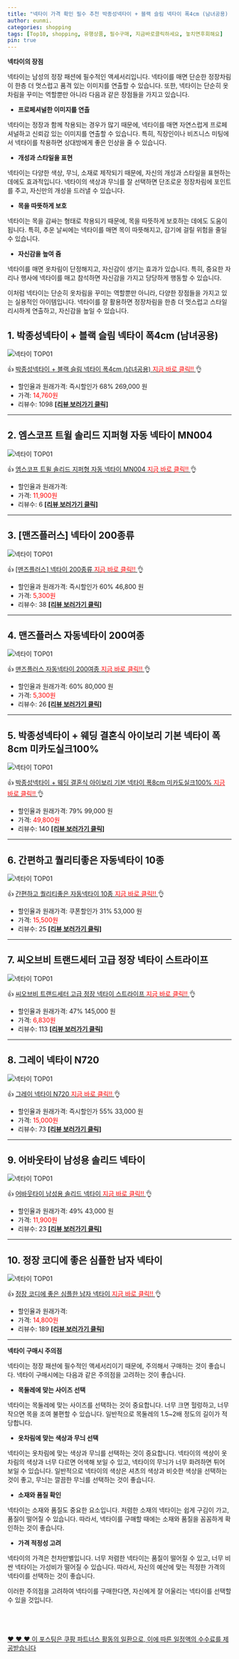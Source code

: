 ```yaml
---
title: "넥타이 가격 확인 필수 추천 박종성넥타이 + 블랙 슬림 넥타이 폭4cm (남녀공용) 비교 장점 구매가이드"
author: eunmi.
categories: shopping
tags: [Top10, shopping, 유행상품, 필수구매, 지금바로클릭하세요, 놓치면후회해요]
pin: true
---
```

**넥타이의 장점**

넥타이는 남성의 정장 패션에 필수적인 액세서리입니다. 넥타이를 매면 단순한 정장차림이 한층 더 멋스럽고 품격 있는 이미지를 연출할 수 있습니다. 또한, 넥타이는 단순히 옷차림을 꾸미는 역할뿐만 아니라 다음과 같은 장점들을 가지고 있습니다.

* **프로페셔널한 이미지를 연출**

넥타이는 정장과 함께 착용되는 경우가 많기 때문에, 넥타이를 매면 자연스럽게 프로페셔널하고 신뢰감 있는 이미지를 연출할 수 있습니다. 특히, 직장인이나 비즈니스 미팅에서 넥타이를 착용하면 상대방에게 좋은 인상을 줄 수 있습니다.

* **개성과 스타일을 표현**

넥타이는 다양한 색상, 무늬, 소재로 제작되기 때문에, 자신의 개성과 스타일을 표현하는 데에도 효과적입니다. 넥타이의 색상과 무늬를 잘 선택하면 단조로운 정장차림에 포인트를 주고, 자신만의 개성을 드러낼 수 있습니다.

* **목을 따뜻하게 보호**

넥타이는 목을 감싸는 형태로 착용되기 때문에, 목을 따뜻하게 보호하는 데에도 도움이 됩니다. 특히, 추운 날씨에는 넥타이를 매면 목이 따뜻해지고, 감기에 걸릴 위험을 줄일 수 있습니다.

* **자신감을 높여 줌**

넥타이를 매면 옷차림이 단정해지고, 자신감이 생기는 효과가 있습니다. 특히, 중요한 자리나 행사에 넥타이를 매고 참석하면 자신감을 가지고 당당하게 행동할 수 있습니다.

이처럼 넥타이는 단순히 옷차림을 꾸미는 역할뿐만 아니라, 다양한 장점들을 가지고 있는 실용적인 아이템입니다. 넥타이를 잘 활용하면 정장차림을 한층 더 멋스럽고 스타일리시하게 연출하고, 자신감을 높일 수 있습니다.

   

## 1. 박종성넥타이 + 블랙 슬림 넥타이 폭4cm (남녀공용)

![넥타이 TOP01](https://thumbnail9.coupangcdn.com/thumbnails/remote/230x230ex/image/vendor_inventory/7a17/ec311873b05bc1aeb12cf098823fb9c1269ce75864a59d8ad025c6a06885.jpg)


👍 [박종성넥타이 + 블랙 슬림 넥타이 폭4cm (남녀공용) <font color=red> 지금 바로 클릭!! </font> ](https://link.coupang.com/re/AFFSDP?lptag=AF3617701&subid=GithubCoopas&pageKey=7604231743&traceid=V0-153&itemId=20123603344&vendorItemId=86909761272) 👌 


- 할인율과 원래가격: 즉시할인가 68%  269,000   원
- 가격: <span style='color:red'>14,760원</span>
- 리뷰수: 1098  [**[리뷰 보러가기 클릭]**](https://link.coupang.com/re/AFFSDP?lptag=AF3617701&subid=GithubCoopas&pageKey=7604231743&traceid=V0-153&itemId=20123603344&vendorItemId=86909761272)

---


   

## 2. 엠스코프 트윌 솔리드 지퍼형 자동 넥타이 MN004

![넥타이 TOP01](https://thumbnail7.coupangcdn.com/thumbnails/remote/230x230ex/image/retail/images/3646375770216050-b0bd779a-68b2-4311-8316-2e9273a96658.jpg)


👍 [엠스코프 트윌 솔리드 지퍼형 자동 넥타이 MN004 <font color=red> 지금 바로 클릭!! </font> ](https://link.coupang.com/re/AFFSDP?lptag=AF3617701&subid=GithubCoopas&pageKey=1885514193&traceid=V0-153&itemId=3203943329&vendorItemId=71398938712) 👌 


- 할인율과 원래가격: 
- 가격: <span style='color:red'>11,900원</span>
- 리뷰수: 6  [**[리뷰 보러가기 클릭]**](https://link.coupang.com/re/AFFSDP?lptag=AF3617701&subid=GithubCoopas&pageKey=1885514193&traceid=V0-153&itemId=3203943329&vendorItemId=71398938712)

---


   

## 3. [맨즈플러스] 넥타이 200종류

![넥타이 TOP01](https://thumbnail6.coupangcdn.com/thumbnails/remote/230x230ex/image/vendor_inventory/83f7/81b56eb7b0879bf420d12ef9fa5ee2fba77e7b82e9c0853c7abfccbf34e3.jpg)


👍 [[맨즈플러스] 넥타이 200종류 <font color=red> 지금 바로 클릭!! </font> ](https://link.coupang.com/re/AFFSDP?lptag=AF3617701&subid=GithubCoopas&pageKey=104174161&traceid=V0-153&itemId=316080780&vendorItemId=3776363467) 👌 


- 할인율과 원래가격: 즉시할인가 60%  46,800   원
- 가격: <span style='color:red'>5,300원</span>
- 리뷰수: 38  [**[리뷰 보러가기 클릭]**](https://link.coupang.com/re/AFFSDP?lptag=AF3617701&subid=GithubCoopas&pageKey=104174161&traceid=V0-153&itemId=316080780&vendorItemId=3776363467)

---


   

## 4. 맨즈플러스 자동넥타이 200여종

![넥타이 TOP01](https://thumbnail6.coupangcdn.com/thumbnails/remote/230x230ex/image/vendor_inventory/6f77/123fcdd332436349642c25faeceeab5dd7288208eac37e4257868e9d05f2.jpg)


👍 [맨즈플러스 자동넥타이 200여종 <font color=red> 지금 바로 클릭!! </font> ](https://link.coupang.com/re/AFFSDP?lptag=AF3617701&subid=GithubCoopas&pageKey=94332837&traceid=V0-153&itemId=291938130&vendorItemId=3717604897) 👌 


- 할인율과 원래가격: 60%  80,000   원
- 가격: <span style='color:red'>5,300원</span>
- 리뷰수: 26  [**[리뷰 보러가기 클릭]**](https://link.coupang.com/re/AFFSDP?lptag=AF3617701&subid=GithubCoopas&pageKey=94332837&traceid=V0-153&itemId=291938130&vendorItemId=3717604897)

---


   

## 5. 박종성넥타이 + 웨딩 결혼식 아이보리 기본 넥타이 폭8cm 미카도실크100%

![넥타이 TOP01](https://thumbnail9.coupangcdn.com/thumbnails/remote/230x230ex/image/vendor_inventory/8f1d/a58a0520eafb19602eaa167bb58c1d67d8e99890c2a0c252a293476cf6f7.jpg)


👍 [박종성넥타이 + 웨딩 결혼식 아이보리 기본 넥타이 폭8cm 미카도실크100% <font color=red> 지금 바로 클릭!! </font> ](https://link.coupang.com/re/AFFSDP?lptag=AF3617701&subid=GithubCoopas&pageKey=7591016908&traceid=V0-153&itemId=20059553452&vendorItemId=87155578713) 👌 


- 할인율과 원래가격: 79%  99,000   원
- 가격: <span style='color:red'>49,800원</span>
- 리뷰수: 140  [**[리뷰 보러가기 클릭]**](https://link.coupang.com/re/AFFSDP?lptag=AF3617701&subid=GithubCoopas&pageKey=7591016908&traceid=V0-153&itemId=20059553452&vendorItemId=87155578713)

---


   

## 6. 간편하고 퀄리티좋은 자동넥타이 10종

![넥타이 TOP01](https://thumbnail7.coupangcdn.com/thumbnails/remote/230x230ex/image/vendor_inventory/b623/0a64bc6da14f5f783af3201a18b075799de8f33ccea330f9404e1c7203e8.jpg)


👍 [간편하고 퀄리티좋은 자동넥타이 10종 <font color=red> 지금 바로 클릭!! </font> ](https://link.coupang.com/re/AFFSDP?lptag=AF3617701&subid=GithubCoopas&pageKey=5286286981&traceid=V0-153&itemId=7585708611&vendorItemId=74876224609) 👌 


- 할인율과 원래가격: 쿠폰할인가 31%  53,000   원
- 가격: <span style='color:red'>15,500원</span>
- 리뷰수: 25  [**[리뷰 보러가기 클릭]**](https://link.coupang.com/re/AFFSDP?lptag=AF3617701&subid=GithubCoopas&pageKey=5286286981&traceid=V0-153&itemId=7585708611&vendorItemId=74876224609)

---


   

## 7. 씨오브비 트랜드세터 고급 정장 넥타이 스트라이프

![넥타이 TOP01](https://thumbnail6.coupangcdn.com/thumbnails/remote/230x230ex/image/retail/images/127000160331777-d7cc0d4a-0b74-406c-8a97-490db928f92a.jpg)


👍 [씨오브비 트랜드세터 고급 정장 넥타이 스트라이프 <font color=red> 지금 바로 클릭!! </font> ](https://link.coupang.com/re/AFFSDP?lptag=AF3617701&subid=GithubCoopas&pageKey=6452991426&traceid=V0-153&itemId=14016069930&vendorItemId=81264625019) 👌 


- 할인율과 원래가격: 47%  145,000   원
- 가격: <span style='color:red'>6,830원</span>
- 리뷰수: 113  [**[리뷰 보러가기 클릭]**](https://link.coupang.com/re/AFFSDP?lptag=AF3617701&subid=GithubCoopas&pageKey=6452991426&traceid=V0-153&itemId=14016069930&vendorItemId=81264625019)

---


   

## 8. 그레이 넥타이 N720

![넥타이 TOP01](https://thumbnail8.coupangcdn.com/thumbnails/remote/230x230ex/image/vendor_inventory/1c2a/f653698276a6c8c369bef5b22dc3626283e012703e23f178280da73164bd.jpg)


👍 [그레이 넥타이 N720 <font color=red> 지금 바로 클릭!! </font> ](https://link.coupang.com/re/AFFSDP?lptag=AF3617701&subid=GithubCoopas&pageKey=5212499359&traceid=V0-153&itemId=7295137262&vendorItemId=74586430206) 👌 


- 할인율과 원래가격: 즉시할인가 55%  33,000   원
- 가격: <span style='color:red'>15,000원</span>
- 리뷰수: 73  [**[리뷰 보러가기 클릭]**](https://link.coupang.com/re/AFFSDP?lptag=AF3617701&subid=GithubCoopas&pageKey=5212499359&traceid=V0-153&itemId=7295137262&vendorItemId=74586430206)

---


   

## 9. 어바웃타이 남성용 솔리드 넥타이

![넥타이 TOP01](https://thumbnail9.coupangcdn.com/thumbnails/remote/230x230ex/image/rs_quotation_api/0hip70ak/6a198319f17b43c5bebc8fceaf6d292b.jpg)


👍 [어바웃타이 남성용 솔리드 넥타이 <font color=red> 지금 바로 클릭!! </font> ](https://link.coupang.com/re/AFFSDP?lptag=AF3617701&subid=GithubCoopas&pageKey=5843646404&traceid=V0-153&itemId=10148597206&vendorItemId=77431306566) 👌 


- 할인율과 원래가격: 49%  43,000   원
- 가격: <span style='color:red'>11,900원</span>
- 리뷰수: 23  [**[리뷰 보러가기 클릭]**](https://link.coupang.com/re/AFFSDP?lptag=AF3617701&subid=GithubCoopas&pageKey=5843646404&traceid=V0-153&itemId=10148597206&vendorItemId=77431306566)

---


   

## 10. 정장 코디에 좋은 심플한 남자 넥타이

![넥타이 TOP01](https://thumbnail10.coupangcdn.com/thumbnails/remote/230x230ex/image/vendor_inventory/39bd/b4597424ca552783418073235a652872c4c544390eff5651716b605e0f02.jpg)


👍 [정장 코디에 좋은 심플한 남자 넥타이 <font color=red> 지금 바로 클릭!! </font> ](https://link.coupang.com/re/AFFSDP?lptag=AF3617701&subid=GithubCoopas&pageKey=6335182099&traceid=V0-153&itemId=13264892337&vendorItemId=80522551779) 👌 


- 할인율과 원래가격: 
- 가격: <span style='color:red'>14,800원</span>
- 리뷰수: 189  [**[리뷰 보러가기 클릭]**](https://link.coupang.com/re/AFFSDP?lptag=AF3617701&subid=GithubCoopas&pageKey=6335182099&traceid=V0-153&itemId=13264892337&vendorItemId=80522551779)

---
**넥타이 구매시 주의점**

넥타이는 정장 패션에 필수적인 액세서리이기 때문에, 주의해서 구매하는 것이 좋습니다. 넥타이 구매시에는 다음과 같은 주의점을 고려하는 것이 좋습니다.

* **목둘레에 맞는 사이즈 선택**

넥타이는 목둘레에 맞는 사이즈를 선택하는 것이 중요합니다. 너무 크면 헐렁하고, 너무 작으면 목을 조여 불편할 수 있습니다. 일반적으로 목둘레의 1.5~2배 정도의 길이가 적당합니다.

* **옷차림에 맞는 색상과 무늬 선택**

넥타이는 옷차림에 맞는 색상과 무늬를 선택하는 것이 중요합니다. 넥타이의 색상이 옷차림의 색상과 너무 다르면 어색해 보일 수 있고, 넥타이의 무늬가 너무 화려하면 튀어 보일 수 있습니다. 일반적으로 넥타이의 색상은 셔츠의 색상과 비슷한 색상을 선택하는 것이 좋고, 무늬는 깔끔한 무늬를 선택하는 것이 좋습니다.

* **소재와 품질 확인**

넥타이는 소재와 품질도 중요한 요소입니다. 저렴한 소재의 넥타이는 쉽게 구김이 가고, 품질이 떨어질 수 있습니다. 따라서, 넥타이를 구매할 때에는 소재와 품질을 꼼꼼하게 확인하는 것이 좋습니다.

* **가격 적정성 고려**

넥타이의 가격은 천차만별입니다. 너무 저렴한 넥타이는 품질이 떨어질 수 있고, 너무 비싼 넥타이는 가성비가 떨어질 수 있습니다. 따라서, 자신의 예산에 맞는 적정한 가격의 넥타이를 선택하는 것이 좋습니다.

이러한 주의점을 고려하여 넥타이를 구매한다면, 자신에게 잘 어울리는 넥타이를 선택할 수 있을 것입니다.<br><br><br><br><br> [ ❤ ❤ ❤ 이 포스팅은 쿠팡 파트너스 활동의 일환으로, 이에 따른 일정액의 수수료를 제공받습니다](https://link.coupang.com/a/bcEFyh)